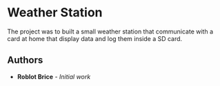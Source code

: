 # Weather Station

The project was to built a small weather station that communicate with a card at home that display data and log them inside a SD card.


## Authors

* **Roblot Brice** - *Initial work*
